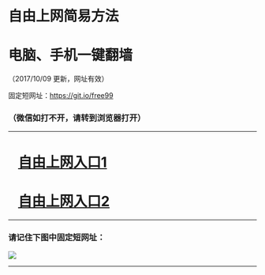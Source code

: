 ﻿# 自由上网简易方法

# 电脑、手机一键翻墙

（2017/10/09 更新，网址有效）

固定短网址：https://git.io/free99

### （微信如打不开，请转到浏览器打开）


***





# &nbsp;&nbsp; <a href="http://ft1839510374.fwq-tz-1001.info/fwqtz01.html?t=100900111601 " target="_blank">自由上网入口1</a>
# &nbsp;&nbsp; <a href="http://ft1719318239.fwq-tz-1002.info/fwqtz02.html?t=100900131951 " target="_blank">自由上网入口2</a>
***

### 请记住下图中固定短网址：

<img src="https://s3-us-west-2.amazonaws.com/fwq-1001/yjfq-20170905okok.png" /> 


***

